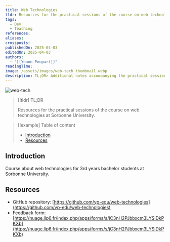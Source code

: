 ```yaml
---
title: Web Technologies
tldr: Resources for the practical sessions of the course on web technologies at Sorbonne University.
tags:
  - Dev
  - Teaching
references: 
aliases: 
crossposts: 
publishedOn: 2025-04-03
editedOn: 2025-04-03
authors:
  - "[[Yoann Poupart]]"
readingTime: 
image: /assets/images/web-tech_thumbnail.webp
description: TL;DR> Additional notes accompanying the practical sessions of the course on web technologies.
---
```


![web-tech](web-tech.webp)

> [!tldr] TL;DR
>
> Resources for the practical sessions of the course on web technologies at Sorbonne University.

> [!example] Table of content
>
> - [Introduction](#introduction)
> - [Resources](#resources)


## Introduction

Course about web technologies for 3rd years bachelor students at Sorbonne University.

## Resources

- GitHub repository: [https://github.com/yp-edu/web-technologies](https://github.com/yp-edu/web-technologies)
- Feedback form: [https://nuage.lip6.fr/index.php/apps/forms/s/jC3nH2PJbbxcm3LYSiDkPKXb](https://nuage.lip6.fr/index.php/apps/forms/s/jC3nH2PJbbxcm3LYSiDkPKXb)